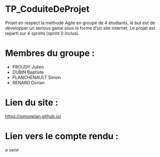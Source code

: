 # TP_CoduiteDeProjet

Projet en respect la méthode Agile en groupe de 4 étudiants, le but est de développer un serious game sous la forme d'un site internet.
Le projet est reparti sur 4 sprints (sprint 0 inclus).

# Membres du groupe :
- PROUDY Julien
- DUBIN Baptiste
- PLANCHENAULT Simon
- RENARD Dorian

# Lien du site :
https://simonplan.github.io/

# Lien vers le compte rendu :
*a venir*
